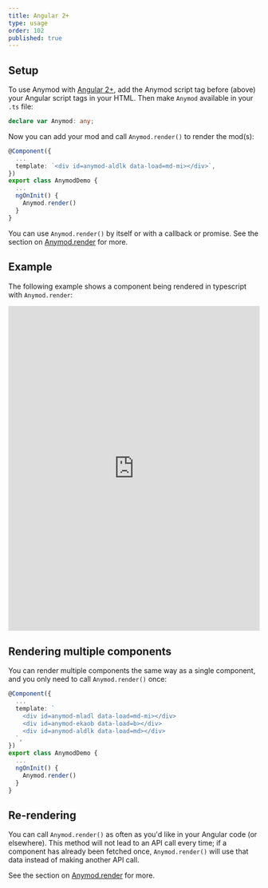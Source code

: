 ```yaml
---
title: Angular 2+
type: usage
order: 102
published: true
---
```


## Setup

To use Anymod with [Angular 2+](https://angular.io/), add the Anymod script tag before (above) your Angular script tags in your HTML. Then make `Anymod` available in your `.ts` file:

```ts
declare var Anymod: any;
```

Now you can add your mod and call `Anymod.render()` to render the mod(s):

```ts
@Component({
  ...
  template: `<div id=anymod-aldlk data-load=md-mi></div>`,
})
export class AnymodDemo {
  ...
  ngOnInit() {
    Anymod.render()
  }
}
```

<!-- <p class="tip">Because Angular 2 does not allow external "custom" elements like `component`, use `data-component` as an attribute instead.</p> -->

You can use `Anymod.render()` by itself or with a callback or promise. See the section on [Anymod.render](/v1/api/index.html#Anymod-render-function-options-options) for more.

## Example

The following example shows a component being rendered in typescript with `Anymod.render`:

<iframe width="100%" height="650" src="https://embed.plnkr.co/mQU9elAt1PzqzHLjYUR7/?show=app.js,preview" allowfullscreen="allowfullscreen" frameborder="0"></iframe>



## Rendering multiple components

You can render multiple components the same way as a single component, and you only need to call `Anymod.render()` once:

```ts
@Component({
  ...
  template: `
    <div id=anymod-mladl data-load=md-mi></div>
    <div id=anymod-ekaob data-load=b></div>
    <div id=anymod-aldlk data-load=md></div>
  `,
})
export class AnymodDemo {
  ...
  ngOnInit() {
    Anymod.render()
  }
}
```

## Re-rendering

You can call `Anymod.render()` as often as you'd like in your Angular code (or elsewhere). This method will not lead to an API call every time; if a component has already been fetched once, `Anymod.render()` will use that data instead of making another API call.

See the section on [Anymod.render](/v1/api/index.html#Anymod-render-function-options-options) for more.
